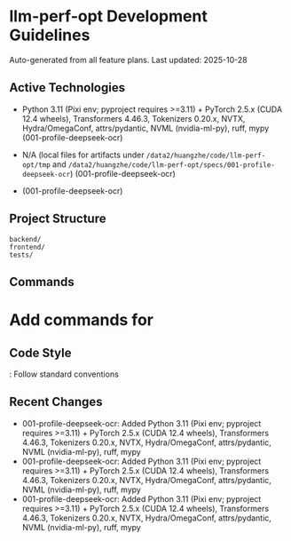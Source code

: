 # llm-perf-opt Development Guidelines

Auto-generated from all feature plans. Last updated: 2025-10-28

## Active Technologies
- Python 3.11 (Pixi env; pyproject requires >=3.11) + PyTorch 2.5.x (CUDA 12.4 wheels), Transformers 4.46.3, Tokenizers 0.20.x, NVTX, Hydra/OmegaConf, attrs/pydantic, NVML (nvidia-ml-py), ruff, mypy (001-profile-deepseek-ocr)
- N/A (local files for artifacts under `/data2/huangzhe/code/llm-perf-opt/tmp` and `/data2/huangzhe/code/llm-perf-opt/specs/001-profile-deepseek-ocr`) (001-profile-deepseek-ocr)

- (001-profile-deepseek-ocr)

## Project Structure

```text
backend/
frontend/
tests/
```

## Commands

# Add commands for 

## Code Style

: Follow standard conventions

## Recent Changes
- 001-profile-deepseek-ocr: Added Python 3.11 (Pixi env; pyproject requires >=3.11) + PyTorch 2.5.x (CUDA 12.4 wheels), Transformers 4.46.3, Tokenizers 0.20.x, NVTX, Hydra/OmegaConf, attrs/pydantic, NVML (nvidia-ml-py), ruff, mypy
- 001-profile-deepseek-ocr: Added Python 3.11 (Pixi env; pyproject requires >=3.11) + PyTorch 2.5.x (CUDA 12.4 wheels), Transformers 4.46.3, Tokenizers 0.20.x, NVTX, Hydra/OmegaConf, attrs/pydantic, NVML (nvidia-ml-py), ruff, mypy
- 001-profile-deepseek-ocr: Added Python 3.11 (Pixi env; pyproject requires >=3.11) + PyTorch 2.5.x (CUDA 12.4 wheels), Transformers 4.46.3, Tokenizers 0.20.x, NVTX, Hydra/OmegaConf, attrs/pydantic, NVML (nvidia-ml-py), ruff, mypy


<!-- MANUAL ADDITIONS START -->
<!-- MANUAL ADDITIONS END -->
